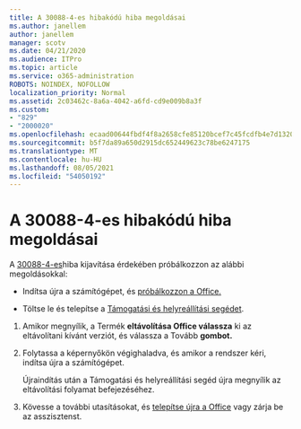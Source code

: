 ```yaml
---
title: A 30088-4-es hibakódú hiba megoldásai
ms.author: janellem
author: janellem
manager: scotv
ms.date: 04/21/2020
ms.audience: ITPro
ms.topic: article
ms.service: o365-administration
ROBOTS: NOINDEX, NOFOLLOW
localization_priority: Normal
ms.assetid: 2c03462c-8a6a-4042-a6fd-cd9e009b8a3f
ms.custom:
- "829"
- "2000020"
ms.openlocfilehash: ecaad00644fbdf4f8a2658cfe85120bcef7c45fcdfb4e7d1320234c69f9fac80
ms.sourcegitcommit: b5f7da89a650d2915dc652449623c78be6247175
ms.translationtype: MT
ms.contentlocale: hu-HU
ms.lasthandoff: 08/05/2021
ms.locfileid: "54050192"
---
```

# <a name="solutions-for-error-30088-4"></a>A 30088-4-es hibakódú hiba megoldásai

A [30088-4-es](https://support.office.com/article/d5df89a9-0507-4b4c-92f9-22f457e630aa?wt.mc_id=Alchemy_ClientDIA)hiba kijavítása érdekében próbálkozzon az alábbi megoldásokkal:
  
- Indítsa újra a számítógépet, és [próbálkozzon a Office.](https://portal.office.com/OLS/MySoftware.aspx)

- Töltse le és telepítse a [Támogatási és helyreállítási segédet](https://aka.ms/SARA-OfficeUninstall-Alchemy).

1. Amikor megnyílik, a Termék **eltávolítása Office válassza** ki az eltávolítani kívánt verziót, és válassza a Tovább **gombot.**

2. Folytassa a képernyőkön végighaladva, és amikor a rendszer kéri, indítsa újra a számítógépet.

    Újraindítás után a Támogatási és helyreállítási segéd újra megnyílik az eltávolítási folyamat befejezéséhez.

3. Kövesse a további utasításokat, és [telepítse újra a Office](https://portal.office.com/OLS/MySoftware.aspx) vagy zárja be az asszisztenst.
